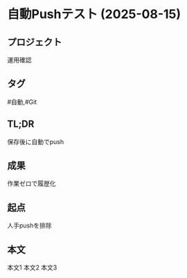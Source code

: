 # 自動Pushテスト (2025-08-15)

## プロジェクト
運用確認

## タグ
#自動,#Git

## TL;DR
保存後に自動でpush

## 成果
作業ゼロで履歴化

## 起点
人手pushを排除

## 本文
本文1
本文2
本文3
